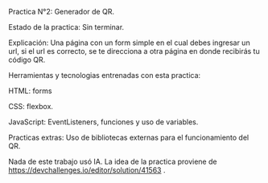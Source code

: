 Practica N°2: Generador de QR.

Estado de la practica: Sin terminar.

Explicación: Una página con un form simple en el cual debes ingresar un url, si el url es correcto, se te direcciona a otra página en donde recibirás tu código QR.

Herramientas y tecnologias entrenadas con esta practica:

HTML: forms

CSS: flexbox.

JavaScript: EventListeners, funciones y uso de variables.

Practicas extras: Uso de bibliotecas externas para el funcionamiento del QR.

Nada de este trabajo usó IA. La idea de la practica proviene de https://devchallenges.io/editor/solution/41563 .